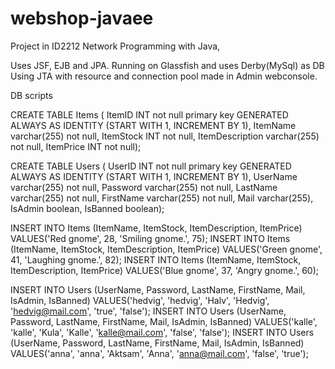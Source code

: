 webshop-javaee
==============

Project in ID2212 Network Programming with Java,

Uses JSF, EJB and JPA.
Running on Glassfish and uses Derby(MySql) as DB
Using JTA with resource and connection pool made in Admin webconsole. 

DB scripts

CREATE TABLE Items (
    ItemID INT not null primary key GENERATED ALWAYS AS IDENTITY (START WITH 1, INCREMENT BY 1), 
    ItemName varchar(255) not null, 
    ItemStock INT not null, 
    ItemDescription varchar(255) not null, 
    ItemPrice INT not null); 

CREATE TABLE Users (
    UserID INT not null primary key GENERATED ALWAYS AS IDENTITY (START WITH 1, INCREMENT BY 1), 
    UserName varchar(255) not null, 
    Password varchar(255) not null, 
    LastName varchar(255) not null, 
    FirstName varchar(255) not null, 
    Mail varchar(255), 
    IsAdmin boolean, 
    IsBanned boolean);

INSERT INTO Items (ItemName, ItemStock, ItemDescription, ItemPrice) 
    VALUES('Red gnome', 28, 'Smiling gnome.', 75);
INSERT INTO Items (ItemName, ItemStock, ItemDescription, ItemPrice) 
    VALUES('Green gnome', 41, 'Laughing gnome.', 82);
INSERT INTO Items (ItemName, ItemStock, ItemDescription, ItemPrice) 
    VALUES('Blue gnome', 37, 'Angry gnome.', 60);

INSERT INTO Users (UserName, Password, LastName, FirstName, Mail, IsAdmin, IsBanned) 
    VALUES('hedvig', 'hedvig', 'Halv', 'Hedvig', 'hedvig@mail.com', 'true', 'false');
INSERT INTO Users (UserName, Password, LastName, FirstName, Mail, IsAdmin, IsBanned) 
    VALUES('kalle', 'kalle', 'Kula', 'Kalle', 'kalle@mail.com', 'false', 'false');
INSERT INTO Users (UserName, Password, LastName, FirstName, Mail, IsAdmin, IsBanned) 
    VALUES('anna', 'anna', 'Aktsam', 'Anna', 'anna@mail.com', 'false', 'true');
